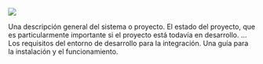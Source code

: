 <p align="left">
   <img src="https://img.shields.io/badge/STATUS-EN%20DESAROLLO-green">
   </p>


Una descripción general del sistema o proyecto.
El estado del proyecto, que es particularmente importante si el proyecto está todavía en desarrollo. ...
Los requisitos del entorno de desarrollo para la integración.
Una guía para la instalación y el funcionamiento.